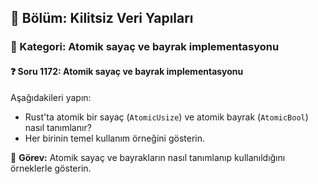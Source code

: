 ## 📘 Bölüm: Kilitsiz Veri Yapıları
### 🔹 Kategori: Atomik sayaç ve bayrak implementasyonu
#### ❓ Soru 1172: Atomik sayaç ve bayrak implementasyonu

Aşağıdakileri yapın:

- Rust'ta atomik bir sayaç (`AtomicUsize`) ve atomik bayrak (`AtomicBool`) nasıl tanımlanır?
- Her birinin temel kullanım örneğini gösterin.

🔧 **Görev:** Atomik sayaç ve bayrakların nasıl tanımlanıp kullanıldığını örneklerle gösterin.
